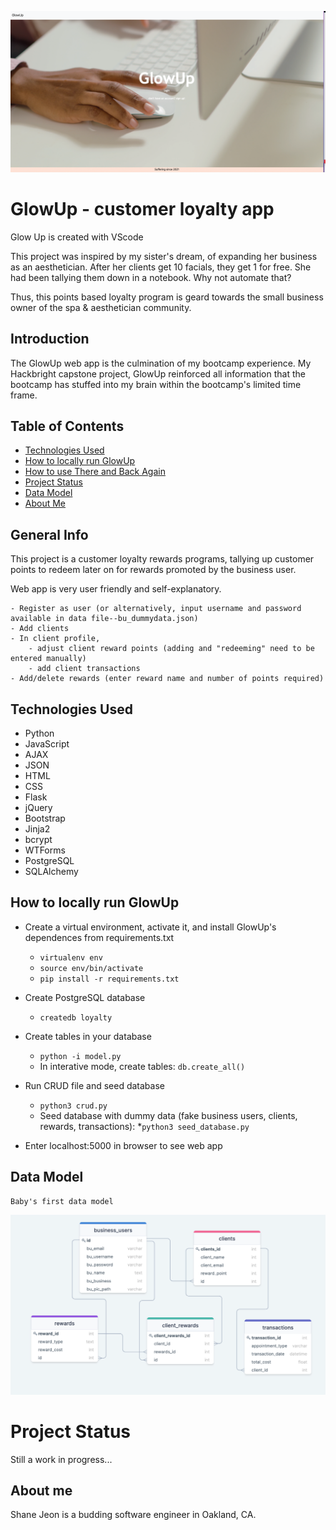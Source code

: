 ![headerimg](/static/img/glow_up.png)

# GlowUp - customer loyalty app
Glow Up is created with VScode

This project was inspired by my sister's dream, of expanding her business as an aesthetician. After her clients get 10 
facials, they get 1 for free. She had been tallying them down in a notebook. Why not automate that?

Thus, this points based loyalty program is geard towards the small business owner of the spa & aesthetician community.

## Introduction 
The GlowUp web app is the culmination of my bootcamp experience. My Hackbright capstone project, GlowUp reinforced all information that the bootcamp has stuffed into my brain within the bootcamp's limited time frame.

## Table of Contents
* [Technologies Used](#technologiesused)
* [How to locally run GlowUp](#localrun)
* [How to use There and Back Again](#use)
* [Project Status](#projectstatus)
* [Data Model](#datamodel)
* [About Me](#aboutme)

## General Info 
This project is a customer loyalty rewards programs, tallying up customer points to redeem later on for rewards promoted by the business user.

Web app is very user friendly and self-explanatory. 

    - Register as user (or alternatively, input username and password available in data file--bu_dummydata.json)
    - Add clients
    - In client profile, 
        - adjust client reward points (adding and "redeeming" need to be entered manually)
        - add client transactions
    - Add/delete rewards (enter reward name and number of points required)
    


## <a name="technologiesused"></a>Technologies Used 
- Python 
- JavaScript
- AJAX
- JSON
- HTML
- CSS
- Flask
- jQuery
- Bootstrap
- Jinja2
- bcrypt
- WTForms
- PostgreSQL
- SQLAlchemy


## <a name="localrun"></a>How to locally run GlowUp
* Create a virtual environment, activate it, and install GlowUp's dependences from requirements.txt
    * `virtualenv env`
    * `source env/bin/activate`
    * `pip install -r requirements.txt`

* Create PostgreSQL database
    * `createdb loyalty`

* Create tables in your database
    * `python -i model.py`
    * In interative mode, create tables: `db.create_all()`

* Run CRUD file and seed database
    * `python3 crud.py`
    * Seed database with dummy data (fake business users, clients, rewards, transactions): 
        *`python3 seed_database.py`

* Enter localhost:5000 in browser to see web app
   

## <a name="datamodel"></a>Data Model 

    Baby's first data model

![data_model_loyalty](/static/img/data_model.png)

# <a name="projectstatus"></a>Project Status 
Still a work in progress...

## <a name="aboutme"></a>About me
Shane Jeon is a budding software engineer in Oakland, CA.